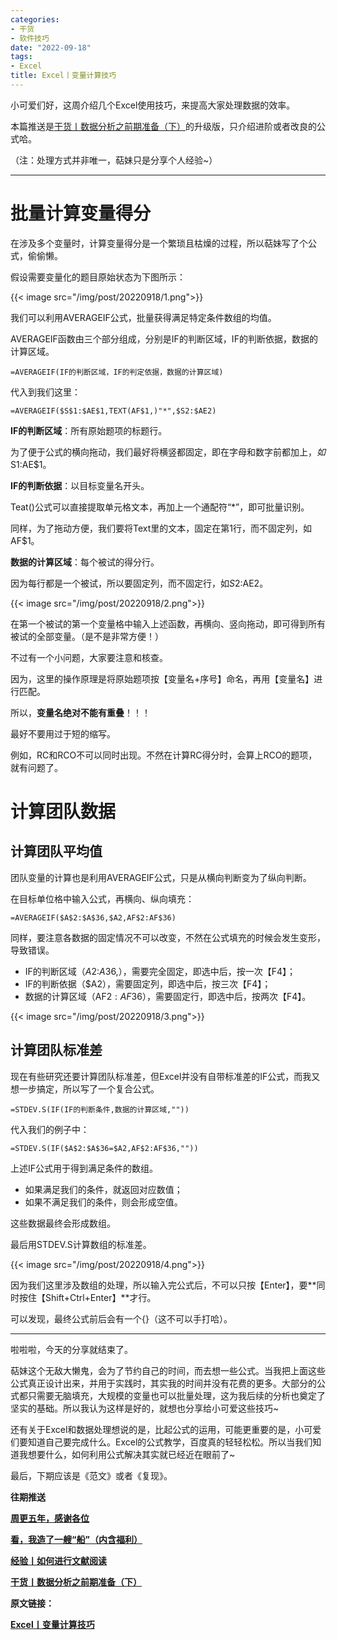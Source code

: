 ```yaml
---
categories:
- 干货
- 软件技巧
date: "2022-09-18"
tags:
- Excel
title: Excel丨变量计算技巧
---
```


小可爱们好，这周介绍几个Excel使用技巧，来提高大家处理数据的效率。

<!--more-->

本篇推送是[干货丨数据分析之前期准备（下）](https://mp.weixin.qq.com/s?__biz=MzIwMDk1OTM2OQ==&mid=2247485148&idx=1&sn=aedfd9e2ba36d501385177ab6a5e8d39&chksm=96f4723aa183fb2c072ad141bb91a2e7a4344e2044ca157b692a33966f17ba6163c08c070bcd&scene=21#wechat_redirect)的升级版，只介绍进阶或者改良的公式哈。

（注：处理方式并非唯一，萜妹只是分享个人经验~）

---

# 批量计算变量得分

在涉及多个变量时，计算变量得分是一个繁琐且枯燥的过程，所以萜妹写了个公式，偷偷懒。

假设需要变量化的题目原始状态为下图所示：

{{< image src="/img/post/20220918/1.png">}}

我们可以利用AVERAGEIF公式，批量获得满足特定条件数组的均值。

AVERAGEIF函数由三个部分组成，分别是IF的判断区域，IF的判断依据，数据的计算区域。

```
=AVERAGEIF(IF的判断区域，IF的判定依据，数据的计算区域)
```
代入到我们这里：

```
=AVERAGEIF($S$1:$AE$1,TEXT(AF$1,)"*",$S2:$AE2)
```
**IF的判断区域**：所有原始题项的标题行。

为了便于公式的横向拖动，我们最好将横竖都固定，即在字母和数字前都加上$，如$S$1:$AE$1。

**IF的判断依据**：以目标变量名开头。

Teat()公式可以直接提取单元格文本，再加上一个通配符“*”，即可批量识别。

同样，为了拖动方便，我们要将Text里的文本，固定在第1行，而不固定列，如AF$1。

**数据的计算区域**：每个被试的得分行。

因为每行都是一个被试，所以要固定列，而不固定行，如$S2:$AE2。

{{< image src="/img/post/20220918/2.png">}}

在第一个被试的第一个变量格中输入上述函数，再横向、竖向拖动，即可得到所有被试的全部变量。（是不是非常方便！）

不过有一个小问题，大家要注意和核查。

因为，这里的操作原理是将原始题项按【变量名+序号】命名，再用【变量名】进行匹配。

所以，**变量名绝对不能有重叠**！！！

最好不要用过于短的缩写。

例如，RC和RCO不可以同时出现。不然在计算RC得分时，会算上RCO的题项，就有问题了。

# 计算团队数据

## 计算团队平均值

团队变量的计算也是利用AVERAGEIF公式，只是从横向判断变为了纵向判断。

在目标单位格中输入公式，再横向、纵向填充：

```
=AVERAGEIF($A$2:$A$36,$A2,AF$2:AF$36)
```


同样，要注意各数据的固定情况不可以改变，不然在公式填充的时候会发生变形，导致错误。

- IF的判断区域（$A$2:$A$36,），需要完全固定，即选中后，按一次【F4】；
- IF的判断依据（$A2），需要固定列，即选中后，按三次【F4】；
- 数据的计算区域（AF$2:AF$36），需要固定行，即选中后，按两次【F4】。

{{< image src="/img/post/20220918/3.png">}}

## 计算团队标准差

现在有些研究还要计算团队标准差，但Excel并没有自带标准差的IF公式，而我又想一步搞定，所以写了一个复合公式。

```
=STDEV.S(IF(IF的判断条件,数据的计算区域,""))
```
代入我们的例子中：

```
=STDEV.S(IF($A$2:$A$36=$A2,AF$2:AF$36,""))
```

上述IF公式用于得到满足条件的数组。

- 如果满足我们的条件，就返回对应数值；
- 如果不满足我们的条件，则会形成空值。

这些数据最终会形成数组。

最后用STDEV.S计算数组的标准差。

{{< image src="/img/post/20220918/4.png">}}

因为我们这里涉及数组的处理，所以输入完公式后，不可以只按【Enter】，要**同时按住【Shift+Ctrl+Enter】**才行。

可以发现，最终公式前后会有一个{}（这不可以手打哈）。

---

啦啦啦，今天的分享就结束了。

萜妹这个无敌大懒鬼，会为了节约自己的时间，而去想一些公式。当我把上面这些公式真正设计出来，并用于实践时，其实我的时间并没有花费的更多。大部分的公式都只需要无脑填充，大规模的变量也可以批量处理，这为我后续的分析也奠定了坚实的基础。所以我认为这样是好的，就想也分享给小可爱这些技巧~

还有关于Excel和数据处理想说的是，比起公式的运用，可能更重要的是，小可爱们要知道自己要完成什么。Excel的公式教学，百度真的轻轻松松。所以当我们知道我想要什么，如何利用公式解决其实就已经近在眼前了~

最后，下期应该是《范文》或者《复现》。

**往期推送**

**[周更五年，感谢各位](https://mp.weixin.qq.com/s?__biz=MzIwMDk1OTM2OQ==&mid=2247487442&idx=1&sn=18fc3fbb9e24ae2a503a5f132ce51f6c&chksm=96f47b34a183f22210e5deca46463af055b13901f3444b35eadcd296283e5bd589740ddc4abc&token=428852987&lang=zh_CN#rd)**

**[看，我造了一艘“船”（内含福利）](https://mp.weixin.qq.com/s?__biz=MzIwMDk1OTM2OQ==&mid=2247487466&idx=1&sn=95687a96c0ac852fd956148bb8ca21f6&chksm=96f47b0ca183f21a75118684845a55236536fff12d60f6f11286d82896f679665f0154b2d069&token=428852987&lang=zh_CN#rd)**

**[经验丨如何进行文献阅读](https://mp.weixin.qq.com/s?__biz=MzIwMDk1OTM2OQ==&mid=2247487355&idx=1&sn=8b7d29da8724e5b54455fbc1bbab0d6c&chksm=96f47b9da183f28b6beabad99e938907dd7a43fa2821bc2543266206acc93cbcdef60664b80c&token=428852987&lang=zh_CN#rd)**


**[干货丨数据分析之前期准备（下）](https://mp.weixin.qq.com/s?__biz=MzIwMDk1OTM2OQ==&mid=2247485148&idx=1&sn=aedfd9e2ba36d501385177ab6a5e8d39&chksm=96f4723aa183fb2c072ad141bb91a2e7a4344e2044ca157b692a33966f17ba6163c08c070bcd&scene=21#wechat_redirect)**

**原文链接：**

**[Excel丨变量计算技巧](https://mp.weixin.qq.com/s?__biz=MzIwMDk1OTM2OQ==&mid=2247487513&idx=1&sn=db02c8d2f951d5f6a68ec7baa25878c1&chksm=96f464ffa183ede9d5c51d60f8f4bc237ea5642369162ea682d917546d0ef43670dd8050d3cb&token=173206194&lang=zh_CN#rd)**